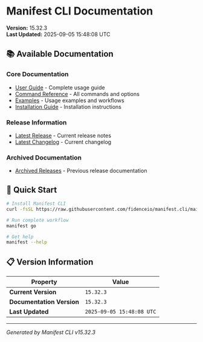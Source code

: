 # Manifest CLI Documentation

**Version:** 15.32.3  
**Last Updated:** 2025-09-05 15:48:08 UTC

## 📚 Available Documentation

### Core Documentation
- [User Guide](USER_GUIDE.md) - Complete usage guide
- [Command Reference](COMMAND_REFERENCE.md) - All commands and options
- [Examples](EXAMPLES.md) - Usage examples and workflows
- [Installation Guide](INSTALLATION.md) - Installation instructions

### Release Information
- [Latest Release](RELEASE_v15.32.3.md) - Current release notes
- [Latest Changelog](CHANGELOG_v15.32.3.md) - Current changelog

### Archived Documentation
- [Archived Releases](zArchive/) - Previous release documentation

## 🚀 Quick Start

```bash
# Install Manifest CLI
curl -fsSL https://raw.githubusercontent.com/fidenceio/manifest.cli/main/install-cli.sh | bash

# Run complete workflow
manifest go

# Get help
manifest --help
```

## 📋 Version Information

| Property | Value |
|----------|-------|
| **Current Version** | `15.32.3` |
| **Documentation Version** | `15.32.3` |
| **Last Updated** | `2025-09-05 15:48:08 UTC` |

---
*Generated by Manifest CLI v15.32.3*
